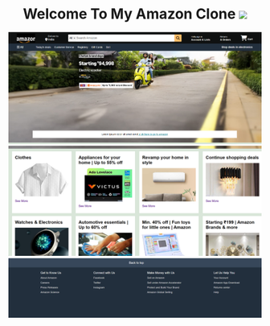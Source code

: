 
# <div align="center" > Welcome To My Amazon Clone <img src="https://media.giphy.com/media/hvRJCLFzcasrR4ia7z/giphy.gif" height="25px"> </div>

<img src="Screenshot 2025-10-07 200059.png">
<img src="Screenshot 2025-10-07 200135.png">
<img src="Screenshot 2025-10-07 200150.png">